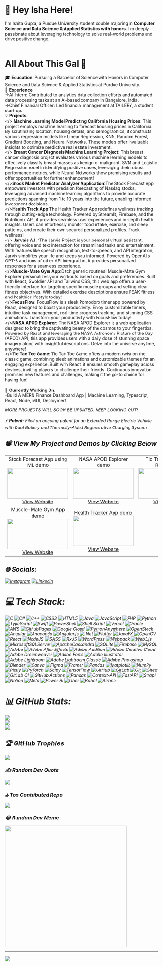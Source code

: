 # 💫 Hey Isha Here!
I'm Ishita Gupta, a Purdue University student double majoring in **Computer Science and Data Science & Applied Statistics with honors**. I'm deeply passionate about leveraging technology to solve real-world problems and drive positive change.<br><br> 

# All About This Gal 🌟
🎓 **Education**: Pursuing a Bachelor of Science with Honors in Computer Science and Data Science & Applied Statistics at Purdue University.<br>💼 **Experience**:<br>->AI Intern: Contributed to analytics data collection efforts and automated data processing tasks at an AI-based company in Bangalore, India.<br>->Chief Financial Officer: Led financial management at TAILERY, a student start-up.<br>💡 **Projects**:<br> </> **Machine Learning Model Predicting California Housing Prices**: This project employs machine learning to forecast housing prices in California. By scrutinizing location, housing details, and demographics, it constructs various regression models like Linear Regression, KNN, Random Forest, Gradient Boosting, and Neural Networks. These models offer invaluable insights to optimize predictive real estate investment.<br> </> **Breast Cancer Diagnosis Machine Learning Project**: This breast cancer diagnosis project evaluates various machine learning models to effectively classify breast masses as benign or malignant. SVM and Logistic Regression excel in identifying positive cases, leveraging their robust performance metrics, while Neural Networks show promising results and offer opportunities for further enhancement! <br> </>**Stock Market Predictor Analyzer Application**:The Stock Forecast App empowers investors with precision forecasting of Nasdaq stocks, leveraging advanced machine learning algorithms to provide accurate predictions spanning from 1 to 10 years into the future, enabling informed investment decisions.<br> </>**Health Track App**:The Health Tracker App redefines wellness tracking through cutting-edge technology. Powered by Streamlit, Firebase, and the Nutritionix API, it provides seamless user experiences and in-depth health insights. Users can effortlessly monitor food intake, exercise, and sleep patterns, and create their own secured personalized profiles. Track wellness!<br> </> **Jarvais A.I.** :The Jarvis Project is your personal virtual assistant, offering voice and text interaction for streamlined tasks and entertainment. With features like speech recognition, text-to-speech, and API integration, Jarvis simplifies your life and keeps you informed. Powered by OpenAI's GPT-3 and tons of other API intergration, it provides personalized responses for a seamless experience. <br> </>**Muscle-Mate Gym App**:Ditch generic routines! Muscle-Mate Gym Explorer personalizes your workouts based on goals and preferences. Built with React, Swoldier API and Tailwind CSS, this web app offers a user-friendly interface for targeting specific muscle groups and setting clear fitness objectives. With detailed exercise descriptions ensure PEAK fitness and healthier lifestyle today!<br> </>**FocusFlow**: FocusFlow is a sleek Pomodoro timer app powered by React, designed to boost your productivity. Enjoy customizable timers, intuitive task management, real-time progress tracking, and stunning CSS animations. Transform your productivity with FocusFlow today!<br> </>**NASA APOD Explorer**: The NASA APOD Explorer is a web application designed to bring the captivating beauty of the cosmos to your fingertips. Powered by React and leveraging the NASA Astronomy Picture of the Day (APOD) API, this app provides users with a daily dose of stunning space imagery along with insightful descriptions. Delve into the universe anytime, anywhere! <br></>**Tic Tac Toe Game**: Tic Tac Toe Game offers a modern twist on the classic game, combining sleek animations and customizable themes for an engaging experience. Built with React, it ensures smooth gameplay across devices, inviting players to challenge their friends. Continuous innovation promises new features and challenges, making it the go-to choice for having fun!<br> <br> 🚀 **Currently Working On**:<br> -Build A MERN Finance Dashboard App | Machine Learning, Typescript, React, Node, MUI, Deployment

<i>MORE PROJECTS WILL SOON BE UPDATED.<i> KEEP LOOKING OUT! <br><br>⚡ **Patent**: Filed an ongoing patent for an Extended Range Electric Vehicle with Dual Battery and Thermally-Aided Regenerative Charging System.<br>

## 📽️ View My Project and Demos by Clicking Below

<table>
  <tr>
    <td align="center">
      Stock Forecast App using ML demo<br>
      <a href="https://www.youtube.com/watch?v=3wDDKFrcKy8" target="_blank">
        <img src="https://img.youtube.com/vi/3wDDKFrcKy8/maxresdefault.jpg" width="200" height="100">
      </a><br>
      <a href="https://stock-prediction-web-app-ml.streamlit.app/?embed_options=dark_theme" target="_blank">View Website</a>
    </td>
    <td align="center">
      NASA APOD Explorer demo<br>
      <a href="https://youtu.be/T9WjE1YfVZQ" target="_blank">
        <img src="https://img.youtube.com/vi/T9WjE1YfVZQ/0.jpg" width="200" height="100">
      </a><br>
      <a href="https://nasareactapodapp.netlify.app/" target="_blank">View Website</a>
    </td>
    <td align="center">
      Tic Tac Toe Game In React demo<br>
      <a href="https://www.youtube.com/watch?v=lzVmDu5L-eI" target="_blank">
        <img src="https://img.youtube.com/vi/lzVmDu5L-eI/0.jpg" width="200" height="100">
      </a><br>
      <a href="https://tictactoe-gametime-isha-gupta.netlify.app/" target="_blank">View Website</a>
    </td>
  </tr>
  <tr>
    <td align="center">
      Muscle-Mate Gym App demo<br>
      <a href="https://www.youtube.com/watch?v=cpudroKVan8" target="_blank">
        <img src="https://img.youtube.com/vi/cpudroKVan8/0.jpg" width="200" height="100">
      </a><br>
      <a href="https://musclemate-app.netlify.app/" target="_blank">View Website</a>
    </td>
    <td align="center">
      Health Tracker App demo<br>
      <a href="https://www.youtube.com/watch?v=gFnAjGA1fwg" target="_blank">
        <img src="https://img.youtube.com/vi/gFnAjGA1fwg/0.jpg" width="200" height="100">
      </a><br>
      <a href="https://healthtrackapp.streamlit.app/?embed_options=dark_theme" target="_blank">View Website</a>
    </td>
  </tr>
</table>

## 🌐 Socials:
[![Instagram](https://img.shields.io/badge/Instagram-%23E4405F.svg?logo=Instagram&logoColor=white)](https://instagram.com/https://www.instagram.com/isha.is.sleepy/) [![LinkedIn](https://img.shields.io/badge/LinkedIn-%230077B5.svg?logo=linkedin&logoColor=white)](https://linkedin.com/in/https://www.linkedin.com/in/ishita-gupta-tech/) 

# 💻 Tech Stack:
![C](https://img.shields.io/badge/c-%2300599C.svg?style=plastic&logo=c&logoColor=white) ![C#](https://img.shields.io/badge/c%23-%23239120.svg?style=plastic&logo=csharp&logoColor=white) ![C++](https://img.shields.io/badge/c++-%2300599C.svg?style=plastic&logo=c%2B%2B&logoColor=white) ![CSS3](https://img.shields.io/badge/css3-%231572B6.svg?style=plastic&logo=css3&logoColor=white) ![HTML5](https://img.shields.io/badge/html5-%23E34F26.svg?style=plastic&logo=html5&logoColor=white) ![Java](https://img.shields.io/badge/java-%23ED8B00.svg?style=plastic&logo=openjdk&logoColor=white) ![JavaScript](https://img.shields.io/badge/javascript-%23323330.svg?style=plastic&logo=javascript&logoColor=%23F7DF1E) ![PHP](https://img.shields.io/badge/php-%23777BB4.svg?style=plastic&logo=php&logoColor=white) ![Python](https://img.shields.io/badge/python-3670A0?style=plastic&logo=python&logoColor=ffdd54) ![TypeScript](https://img.shields.io/badge/typescript-%23007ACC.svg?style=plastic&logo=typescript&logoColor=white) ![Swift](https://img.shields.io/badge/swift-F54A2A?style=plastic&logo=swift&logoColor=white) ![PowerShell](https://img.shields.io/badge/PowerShell-%235391FE.svg?style=plastic&logo=powershell&logoColor=white) ![Shell Script](https://img.shields.io/badge/shell_script-%23121011.svg?style=plastic&logo=gnu-bash&logoColor=white) ![Vercel](https://img.shields.io/badge/vercel-%23000000.svg?style=plastic&logo=vercel&logoColor=white) ![Oracle](https://img.shields.io/badge/Oracle-F80000?style=plastic&logo=oracle&logoColor=white) ![AWS](https://img.shields.io/badge/AWS-%23FF9900.svg?style=plastic&logo=amazon-aws&logoColor=white) ![GithubPages](https://img.shields.io/badge/github%20pages-121013?style=plastic&logo=github&logoColor=white) ![Google Cloud](https://img.shields.io/badge/GoogleCloud-%234285F4.svg?style=plastic&logo=google-cloud&logoColor=white) ![PythonAnywhere](https://img.shields.io/badge/pythonanywhere-%232F9FD7.svg?style=plastic&logo=pythonanywhere&logoColor=151515) ![OpenStack](https://img.shields.io/badge/Openstack-%23f01742.svg?style=plastic&logo=openstack&logoColor=white) ![Angular](https://img.shields.io/badge/angular-%23DD0031.svg?style=plastic&logo=angular&logoColor=white) ![Anaconda](https://img.shields.io/badge/Anaconda-%2344A833.svg?style=plastic&logo=anaconda&logoColor=white) ![Angular.js](https://img.shields.io/badge/angular.js-%23E23237.svg?style=plastic&logo=angularjs&logoColor=white) ![.Net](https://img.shields.io/badge/.NET-5C2D91?style=plastic&logo=.net&logoColor=white) ![Flutter](https://img.shields.io/badge/Flutter-%2302569B.svg?style=plastic&logo=Flutter&logoColor=white) ![JavaFX](https://img.shields.io/badge/javafx-%23FF0000.svg?style=plastic&logo=javafx&logoColor=white) ![OpenCV](https://img.shields.io/badge/opencv-%23white.svg?style=plastic&logo=opencv&logoColor=white) ![React](https://img.shields.io/badge/react-%2320232a.svg?style=plastic&logo=react&logoColor=%2361DAFB) ![NodeJS](https://img.shields.io/badge/node.js-6DA55F?style=plastic&logo=node.js&logoColor=white) ![SASS](https://img.shields.io/badge/SASS-hotpink.svg?style=plastic&logo=SASS&logoColor=white) ![RxJS](https://img.shields.io/badge/rxjs-%23B7178C.svg?style=plastic&logo=reactivex&logoColor=white) ![WordPress](https://img.shields.io/badge/WordPress-%23117AC9.svg?style=plastic&logo=WordPress&logoColor=white) ![Webpack](https://img.shields.io/badge/webpack-%238DD6F9.svg?style=plastic&logo=webpack&logoColor=black) ![Web3.js](https://img.shields.io/badge/web3.js-F16822?style=plastic&logo=web3.js&logoColor=white)  ![MicrosoftSQLServer](https://img.shields.io/badge/Microsoft%20SQL%20Server-CC2927?style=plastic&logo=microsoft%20sql%20server&logoColor=white) ![ApacheCassandra](https://img.shields.io/badge/cassandra-%231287B1.svg?style=plastic&logo=apache-cassandra&logoColor=white) ![SQLite](https://img.shields.io/badge/sqlite-%2307405e.svg?style=plastic&logo=sqlite&logoColor=white) ![Firebase](https://img.shields.io/badge/firebase-a08021?style=plastic&logo=firebase&logoColor=ffcd34) ![MySQL](https://img.shields.io/badge/mysql-4479A1.svg?style=plastic&logo=mysql&logoColor=white) ![Adobe](https://img.shields.io/badge/adobe-%23FF0000.svg?style=plastic&logo=adobe&logoColor=white) ![Adobe After Effects](https://img.shields.io/badge/Adobe%20After%20Effects-9999FF.svg?style=plastic&logo=Adobe%20After%20Effects&logoColor=white) ![Adobe Audition](https://img.shields.io/badge/Adobe%20Audition-9999FF.svg?style=plastic&logo=Adobe%20Audition&logoColor=white) ![Adobe Creative Cloud](https://img.shields.io/badge/Adobe%20Creative%20Cloud-DA1F26.svg?style=plastic&logo=Adobe%20Creative%20Cloud&logoColor=white) ![Adobe Dreamweaver](https://img.shields.io/badge/Adobe%20Dreamweaver-FF61F6.svg?style=plastic&logo=Adobe%20Dreamweaver&logoColor=white) ![Adobe Fonts](https://img.shields.io/badge/Adobe%20Fonts-000B1D.svg?style=plastic&logo=Adobe%20Fonts&logoColor=white) ![Adobe Illustrator](https://img.shields.io/badge/adobe%20illustrator-%23FF9A00.svg?style=plastic&logo=adobe%20illustrator&logoColor=white) ![Adobe Lightroom](https://img.shields.io/badge/Adobe%20Lightroom-31A8FF.svg?style=plastic&logo=Adobe%20Lightroom&logoColor=white) ![Adobe Lightroom Classic](https://img.shields.io/badge/Adobe%20Lightroom%20Classic-31A8FF.svg?style=plastic&logo=Adobe%20Lightroom%20Classic&logoColor=white) ![Adobe Photoshop](https://img.shields.io/badge/adobe%20photoshop-%2331A8FF.svg?style=plastic&logo=adobe%20photoshop&logoColor=white) ![Blender](https://img.shields.io/badge/blender-%23F5792A.svg?style=plastic&logo=blender&logoColor=white) ![Canva](https://img.shields.io/badge/Canva-%2300C4CC.svg?style=plastic&logo=Canva&logoColor=white) ![Figma](https://img.shields.io/badge/figma-%23F24E1E.svg?style=plastic&logo=figma&logoColor=white) ![Framer](https://img.shields.io/badge/Framer-black?style=plastic&logo=framer&logoColor=blue) ![Pandas](https://img.shields.io/badge/pandas-%23150458.svg?style=plastic&logo=pandas&logoColor=white) ![Matplotlib](https://img.shields.io/badge/Matplotlib-%23ffffff.svg?style=plastic&logo=Matplotlib&logoColor=black) ![NumPy](https://img.shields.io/badge/numpy-%23013243.svg?style=plastic&logo=numpy&logoColor=white) ![Plotly](https://img.shields.io/badge/Plotly-%233F4F75.svg?style=plastic&logo=plotly&logoColor=white) ![PyTorch](https://img.shields.io/badge/PyTorch-%23EE4C2C.svg?style=plastic&logo=PyTorch&logoColor=white) ![Scipy](https://img.shields.io/badge/SciPy-%230C55A5.svg?style=plastic&logo=scipy&logoColor=%white) ![TensorFlow](https://img.shields.io/badge/TensorFlow-%23FF6F00.svg?style=plastic&logo=TensorFlow&logoColor=white) ![GitHub](https://img.shields.io/badge/github-%23121011.svg?style=plastic&logo=github&logoColor=white) ![GitLab](https://img.shields.io/badge/gitlab-%23181717.svg?style=plastic&logo=gitlab&logoColor=white) ![Git](https://img.shields.io/badge/git-%23F05033.svg?style=plastic&logo=git&logoColor=white) ![Gitea](https://img.shields.io/badge/Gitea-34495E?style=plastic&logo=gitea&logoColor=5D9425) ![GitLab CI](https://img.shields.io/badge/gitlab%20CI-%23181717.svg?style=plastic&logo=gitlab&logoColor=white) ![GitHub Actions](https://img.shields.io/badge/github%20actions-%232671E5.svg?style=plastic&logo=githubactions&logoColor=white) ![Pandas](https://img.shields.io/badge/pandas-%23150458.svg?style=plastic&logo=pandas&logoColor=white) ![Context-API](https://img.shields.io/badge/Context--Api-000000?style=plastic&logo=react) ![FastAPI](https://img.shields.io/badge/FastAPI-005571?style=plastic&logo=fastapi) ![Strapi](https://img.shields.io/badge/strapi-%232E7EEA.svg?style=plastic&logo=strapi&logoColor=white) ![Notion](https://img.shields.io/badge/Notion-%23000000.svg?style=plastic&logo=notion&logoColor=white) ![Meta](https://img.shields.io/badge/Meta-%230467DF.svg?style=plastic&logo=Meta&logoColor=white) ![Power Bi](https://img.shields.io/badge/power_bi-F2C811?style=plastic&logo=powerbi&logoColor=black) ![Uber](https://img.shields.io/badge/Uber-%23000000.svg?style=plastic&logo=Uber&logoColor=white) ![Babel](https://img.shields.io/badge/Babel-F9DC3e?style=plastic&logo=babel&logoColor=black) ![Airbnb](https://img.shields.io/badge/Airbnb-%23ff5a5f.svg?style=plastic&logo=Airbnb&logoColor=white)
# 📊 GitHub Stats:
![](https://github-readme-stats.vercel.app/api?username=ishita48&theme=jolly&hide_border=false&include_all_commits=true&count_private=true)<br/>
![](https://github-readme-streak-stats.herokuapp.com/?user=ishita48&theme=jolly&hide_border=false)<br/>
![](https://github-readme-stats.vercel.app/api/top-langs/?username=ishita48&theme=jolly&hide_border=false&include_all_commits=true&count_private=true&layout=compact)

## 🏆 GitHub Trophies
![](https://github-profile-trophy.vercel.app/?username=ishita48&theme=radical&no-frame=false&no-bg=true&margin-w=4)

### ✍️ Random Dev Quote
![](https://quotes-github-readme.vercel.app/api?type=vetical&theme=radical)

### 🔝 Top Contributed Repo
![](https://github-contributor-stats.vercel.app/api?username=ishita48&limit=5&theme=tokyonight&combine_all_yearly_contributions=true)

### 😂 Random Dev Meme
<img src='https://memer-new.vercel.app/' style="height: 400px;"/>

---
[![](https://visitcount.itsvg.in/api?id=ishita48&icon=5&color=10)](https://visitcount.itsvg.in)

<!-- Proudly created with GPRM ( https://gprm.itsvg.in ) -->
